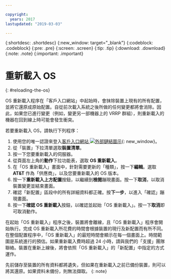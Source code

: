 ```yaml
---

copyright:
  years: 2017
lastupdated: "2019-03-03"

---
```


{:shortdesc: .shortdesc}
{:new_window: target="_blank"}
{:codeblock: .codeblock}
{:pre: .pre}
{:screen: .screen}
{:tip: .tip}
{:download: .download}
{:note: .note}
{:important: .important}

# 重新載入 OS
{: #reloading-the-os}

OS 重新載入程序在「客戶入口網站」中起始時，會抹除裝置上現有的所有配置，並將它還原成原始配置。自從前次載入系統之後所做的任何變更都將會消除。因此，如果您已進行變更（例如，變更另一部機器上的 VRRP 群組），則重新載入的機器在回到線上時可能會發生衝突。

若要重新載入 OS，請執行下列程序：

1. 使用您的唯一認證來登入[客戶入口網站 ![外部鏈結圖示](../../icons/launch-glyph.svg "外部鏈結圖示")](https://control.softlayer.com/){: new_window}。
2. 從「裝置」下拉清單選取**裝置清單**。
3. 按一下您要重新載入的伺服器。
4. 從頁面左上角的**動作**下拉功能表，選取 **OS 重新載入**。
5. 在「OS 重新載入」畫面中，針對需要更新的「種類」，按一下**編輯**。選取 **AT&T** 作為「供應商」，以及您要重新載入的 OS 版本。
6. 按一下**重新載入上方配置**按鈕，以繼續到**檢閱**蹦現畫面。按一下**取消**，以取消裝置變更並結束畫面。
7. 確認「新配置」區段中的所有詳細資料都正確。按**下一步**，以進入「確認」蹦現畫面。
8. 按一下**確認 OS 重新載入**按鈕，以確認並起始「OS 重新載入」。按一下**取消**即可取消動作。

在起始「OS 重新載入」程序之後，裝置將會離線，且「OS 重新載入」程序會開始執行。完成 OS 重新載入所花費的時間會根據裝置的現行及新配置而有所不同。在整個配置程序中，「OS 重新載入」的最短時間會顯示在每一個畫面上。時間範圍是系統進行的預估。如果重新載入費時超過 24 小時，請與我們的「支援」團隊聯絡。裝置在重新上線後，將會依照「OS 重新載入」的「新配置」中指定的方式運作。

先前儲存至裝置的所有資料都將遺失，但如果在重新載入之前已備份裝置，則可以將其還原。如果資料未備份，則無法擷取。
{: note}
